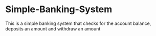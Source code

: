 # Simple-Banking-System
This is a simple banking system that checks for the account balance, deposits an amount and withdraw an amount
